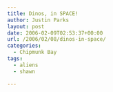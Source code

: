 ```yaml
---
title: Dinos, in SPACE!
author: Justin Parks
layout: post
date: 2006-02-09T02:53:37+00:00
url: /2006/02/08/dinos-in-space/
categories:
  - Chipmunk Bay
tags:
  - aliens
  - shawn

---
```

